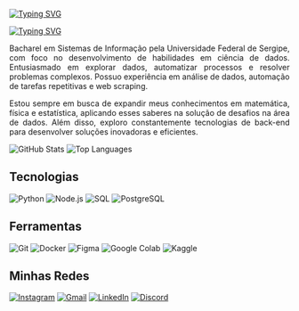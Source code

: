 [![Typing SVG](https://readme-typing-svg.herokuapp.com?font=Fira+Code&pause=1000&color=000080&width=435&lines=Ol%C3%A1!+Eu+sou+Welison+%F0%9F%91%8B)](https://git.io/typing-svg)

[![Typing SVG](https://readme-typing-svg.herokuapp.com?font=Fira+Code&pause=1000&color=000080&repeat=false&width=435&lines=%F0%9F%8F%83%F0%9F%8F%BB%F0%9F%8F%8B%F0%9F%8F%BB%E2%9A%BD%EF%B8%8F%F0%9F%8C%B3%F0%9F%90%BE%F0%9F%A7%91%F0%9F%8F%BB%E2%80%8D%F0%9F%92%BB)](https://git.io/typing-svg)

<p align="justify">
Bacharel em Sistemas de Informação pela Universidade Federal de Sergipe, com foco no desenvolvimento de habilidades em ciência de dados. Entusiasmado em explorar dados, automatizar processos e resolver problemas complexos. Possuo experiência em análise de dados, automação de tarefas repetitivas e web scraping.
</p>

<p align="justify">
Estou sempre em busca de expandir meus conhecimentos em matemática, física e estatística, aplicando esses saberes na solução de desafios na área de dados. Além disso, exploro constantemente tecnologias de back-end para desenvolver soluções inovadoras e eficientes. 
</p>

![GitHub Stats](https://github-readme-stats.vercel.app/api?username=Welison92&show_icons=true&theme=radical)
![Top Languages](https://github-readme-stats.vercel.app/api/top-langs/?username=Welison92&layout=compact&theme=radical)

## Tecnologias
![Python](https://img.shields.io/badge/python-3670A0?style=flat&logo=python&logoColor=ffdd54)
![Node.js](https://img.shields.io/badge/node.js-6DA55F?style=flat&logo=node.js&logoColor=white)
![SQL](https://img.shields.io/badge/sql-%2300f.svg?style=flat&logo=postgresql&logoColor=white)
![PostgreSQL](https://img.shields.io/badge/postgresql-%23316192.svg?style=flat&logo=postgresql&logoColor=white)

## Ferramentas
![Git](https://img.shields.io/badge/git-%23F05033.svg?style=flat&logo=git&logoColor=white)
![Docker](https://img.shields.io/badge/docker-%230db7ed.svg?style=flat&logo=docker&logoColor=white)
![Figma](https://img.shields.io/badge/figma-%23F24E1E.svg?style=flat&logo=figma&logoColor=white)
![Google Colab](https://img.shields.io/badge/google%20colab-%23F9AB00.svg?style=flat&logo=google&logoColor=white)
![Kaggle](https://img.shields.io/badge/kaggle-20BEFF?style=flat&logo=kaggle&logoColor=white)

## Minhas Redes
[![Instagram](https://img.shields.io/badge/instagram-%23E4405F.svg?style=flat&logo=instagram&logoColor=white)](https://www.instagram.com/welison_js99)
[![Gmail](https://img.shields.io/badge/gmail-%23D14836.svg?style=flat&logo=gmail&logoColor=white)](mailto:welison123santos91@gmail.com)
[![LinkedIn](https://img.shields.io/badge/linkedin-%230077B5.svg?style=flat&logo=linkedin&logoColor=white)](https://www.linkedin.com/in/welisonsantos92)
[![Discord](https://img.shields.io/badge/discord-%235865F2.svg?style=flat&logo=discord&logoColor=white)](https://discord.com/users/welison92)
